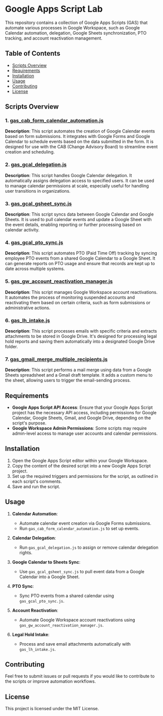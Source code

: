 # Google Apps Script Lab

This repository contains a collection of Google Apps Scripts (GAS) that automate various processes in Google Workspace, such as Google Calendar automation, delegation, Google Sheets synchronization, PTO tracking, and account reactivation management.

## Table of Contents
  - [Scripts Overview](#scripts-overview)
  - [Requirements](#requirements)
  - [Installation](#installation)
  - [Usage](#usage)
  - [Contributing](#contributing)
  - [License](#license)

## Scripts Overview

### 1. [gas_cab_form_calendar_automation.js](gas_cab_form_calendar_automation.js)
**Description**: This script automates the creation of Google Calendar events based on form submissions. It integrates with Google Forms and Google Calendar to schedule events based on the data submitted in the form. It is designed for use with the CAB (Change Advisory Board) to streamline event creation and scheduling.

### 2. [gas_gcal_delegation.js](gas_cab_form_calendar_automation.js)
**Description**: This script handles Google Calendar delegation. It automatically assigns delegation access to specified users. It can be used to manage calendar permissions at scale, especially useful for handling user transitions in organizations.

### 3. [gas_gcal_gsheet_sync.js](gas_gcal_gsheet_sync.js)
**Description**: This script syncs data between Google Calendar and Google Sheets. It is used to pull calendar events and update a Google Sheet with the event details, enabling reporting or further processing based on calendar activity.

### 4. [gas_gcal_pto_sync.js](gas_gcal_gsheet_sync.js)
**Description**: This script automates PTO (Paid Time Off) tracking by syncing employee PTO events from a shared Google Calendar to a Google Sheet. It can generate reports on PTO usage and ensure that records are kept up to date across multiple systems.

### 5. [gas_gw_account_reactivation_manager.js](gas_gw_account_reactivation_manager.js)
**Description**: This script manages Google Workspace account reactivations. It automates the process of monitoring suspended accounts and reactivating them based on certain criteria, such as form submissions or administrative actions.

### 6. [gas_lh_intake.js](gas_lh_intake.js)
**Description**: This script processes emails with specific criteria and extracts attachments to be stored in Google Drive. It's designed for processing legal hold reports and saving them automatically into a designated Google Drive folder.

### 7. [gas_gmail_merge_multiple_recipients.js](gas_gmail_merge_multiple_recipients.js)
**Description**: This script performs a mail merge using data from a Google Sheets spreadsheet and a Gmail draft template. It adds a custom menu to the sheet, allowing users to trigger the email-sending process.

## Requirements
- **Google Apps Script API Access**: Ensure that your Google Apps Script project has the necessary API access, including permissions for Google Calendar, Google Sheets, Gmail, and Google Drive, depending on the script's purpose.
- **Google Workspace Admin Permissions**: Some scripts may require admin-level access to manage user accounts and calendar permissions.

## Installation
1. Open the Google Apps Script editor within your Google Workspace.
2. Copy the content of the desired script into a new Google Apps Script project.
3. Set up the required triggers and permissions for the script, as outlined in each script's comments.
4. Save and run the script.

## Usage
1. **Calendar Automation**:
   - Automate calendar event creation via Google Forms submissions.
   - Run `gas_cab_form_calendar_automation.js` to set up events.

2. **Calendar Delegation**:
   - Run `gas_gcal_delegation.js` to assign or remove calendar delegation rights.

3. **Google Calendar to Sheets Sync**:
   - Use `gas_gcal_gsheet_sync.js` to pull event data from a Google Calendar into a Google Sheet.

4. **PTO Sync**:
   - Sync PTO events from a shared calendar using `gas_gcal_pto_sync.js`.

5. **Account Reactivation**:
   - Automate Google Workspace account reactivations using `gas_gw_account_reactivation_manager.js`.

6. **Legal Hold Intake**:
   - Process and save email attachments automatically with `gas_lh_intake.js`.

## Contributing
Feel free to submit issues or pull requests if you would like to contribute to the scripts or improve automation workflows.

## License
This project is licensed under the MIT License.
